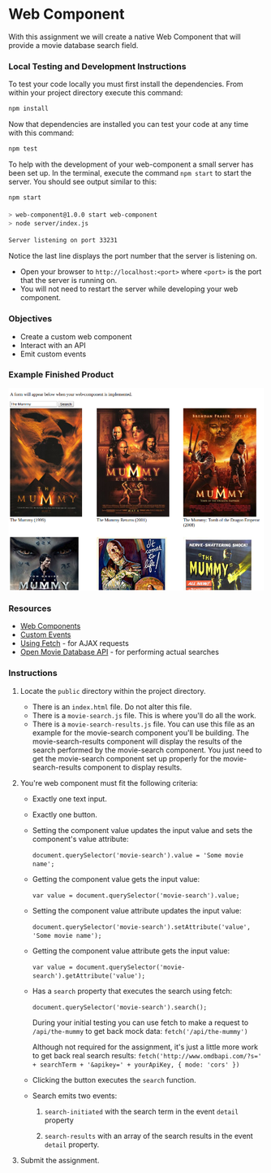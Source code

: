 # Web Component

With this assignment we will create a native Web Component that will provide a movie database search field.

### Local Testing and Development Instructions

To test your code locally you must first install the dependencies. From within your project directory execute this command: 

```bash
npm install
```

Now that dependencies are installed you can test your code at any time with this command:

```bash
npm test
```

To help with the development of your web-component a small server has been set up. In the terminal, execute the command `npm start` to start the server. You should see output similar to this:

```bash
npm start

> web-component@1.0.0 start web-component
> node server/index.js

Server listening on port 33231
```

Notice the last line displays the port number that the server is listening on.

- Open your browser to `http://localhost:<port>` where `<port>` is the port that the server is running on.
- You will not need to restart the server while developing your web component.


### Objectives

- Create a custom web component
- Interact with an API
- Emit custom events

### Example Finished Product

![Example](./example.png)

### Resources

- [Web Components](https://developer.mozilla.org/en-US/docs/Web/Web_Components)
- [Custom Events](https://developer.mozilla.org/en-US/docs/Web/API/CustomEvent/CustomEvent)
- [Using Fetch](https://developer.mozilla.org/en-US/docs/Web/API/Fetch_API/Using_Fetch) - for AJAX requests
- [Open Movie Database API](https://www.omdbapi.com/) - for performing actual searches


### Instructions

1. Locate the `public` directory within the project directory.

    - There is an `index.html` file. Do not alter this file.
    - There is a `movie-search.js` file. This is where you'll do all the work.
    - There is a `movie-search-results.js` file. You can use this file as an example for the movie-search component you'll be building. The movie-search-results component will display the results of the search performed by the movie-search component. You just need to get the movie-search component set up properly for the movie-search-results component to display results.

2. You're web component must fit the following criteria:

    - Exactly one text input.

    - Exactly one button.

    - Setting the component value updates the input value and sets the component's value attribute:

        `document.querySelector('movie-search').value = 'Some movie name';`

    - Getting the component value gets the input value:

        `var value = document.querySelector('movie-search').value;`

    - Setting the component value attribute updates the input value:

        `document.querySelector('movie-search').setAttribute('value', 'Some movie name');`

    - Getting the component value attribute gets the input value:

        `var value = document.querySelector('movie-search').getAttribute('value');`

    - Has a `search` property that executes the search using fetch:

        `document.querySelector('movie-search').search();`

        During your initial testing you can use fetch to make a request to `/api/the-mummy` to get back mock data: `fetch('/api/the-mummy')`

         Although not required for the assignment, it's just a little more work to get back real search results: `fetch('http://www.omdbapi.com/?s=' + searchTerm + '&apikey=' + yourApiKey, { mode: 'cors' })`

    - Clicking the button executes the `search` function.

    - Search emits two events:

        1. `search-initiated` with the search term in the event `detail` property

        2. `search-results` with an array of the search results in the event `detail` property.

3. Submit the assignment.